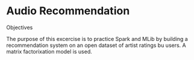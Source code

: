# Audio Recommendation
Objectives

The purpose of this excercise is to practice Spark and MLib by building a recommendation system on an open dataset of artist ratings bu users. A matrix factorixation model is used.

